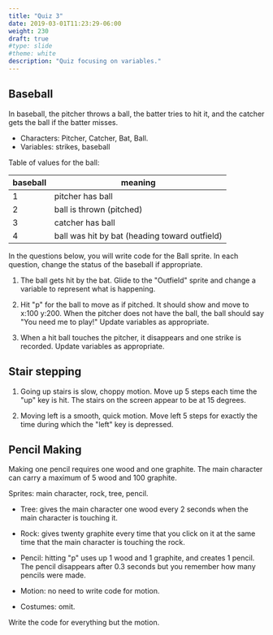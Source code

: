 ```yaml
---
title: "Quiz 3"
date: 2019-03-01T11:23:29-06:00
weight: 230
draft: true
#type: slide
#theme: white
description: "Quiz focusing on variables."
---
```


## Baseball

   In baseball, the pitcher throws a ball, the batter tries to hit it,
   and the catcher gets the ball if the batter misses.
   
   - Characters: Pitcher, Catcher, Bat, Ball.
   - Variables: strikes, baseball

  Table of values for the ball:
       
| baseball | meaning                  |
|----------|--------------------------|
|     1    | pitcher has ball         |
|     2    | ball is thrown (pitched) |
|     3    | catcher has ball         |
|     4    | ball was hit by bat (heading toward outfield) |


In the questions below, you will write code for the Ball sprite. In
each question, change the status of the baseball if appropriate.

1. The ball gets hit by the bat. Glide to the "Outfield" sprite and
   change a variable to represent what is happening.

2. Hit "p" for the ball to move as if pitched. It should show and move
   to x:100 y:200. When the pitcher does not have the ball, the ball
   should say "You need me to play!" Update variables as appropriate.
   
3. When a hit ball touches the pitcher, it disappears and one strike
 is recorded. Update variables as appropriate.

## Stair stepping

1. Going up stairs is slow, choppy motion. Move up 5 steps each time
   the "up" key is hit. The stairs on the screen appear to be at 15
   degrees. 
   
2. Moving left is a smooth, quick motion. Move left 5 steps for
   exactly the time during which the "left" key is depressed.

## Pencil Making

Making one pencil requires one wood and one graphite. The main
character can carry a maximum of 5 wood and 100 graphite.

Sprites: main character, rock, tree, pencil.

* Tree: gives the main character one wood every 2 seconds when the
  main character is touching it.
  
* Rock: gives twenty graphite every time that you click on it at the
  same time that the main character is touching the rock.

* Pencil: hitting "p" uses up 1 wood and 1 graphite, and creates 1
  pencil. The pencil disappears after 0.3 seconds but you remember how
  many pencils were made.

* Motion: no need to write code for motion.
* Costumes: omit. 
  
Write the code for everything but the motion.
